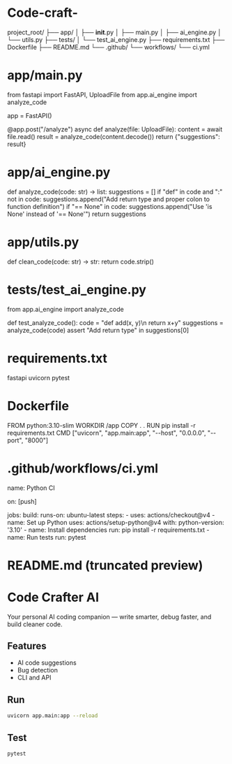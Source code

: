 # Code-craft-
project_root/
├── app/
│   ├── __init__.py
│   ├── main.py
│   ├── ai_engine.py
│   └── utils.py
├── tests/
│   └── test_ai_engine.py
├── requirements.txt
├── Dockerfile
├── README.md
└── .github/
    └── workflows/
        └── ci.yml

# app/main.py
from fastapi import FastAPI, UploadFile
from app.ai_engine import analyze_code

app = FastAPI()

@app.post("/analyze")
async def analyze(file: UploadFile):
    content = await file.read()
    result = analyze_code(content.decode())
    return {"suggestions": result}


# app/ai_engine.py
def analyze_code(code: str) -> list:
    suggestions = []
    if "def" in code and ":" not in code:
        suggestions.append("Add return type and proper colon to function definition")
    if "== None" in code:
        suggestions.append("Use 'is None' instead of '== None'")
    return suggestions


# app/utils.py
def clean_code(code: str) -> str:
    return code.strip()


# tests/test_ai_engine.py
from app.ai_engine import analyze_code

def test_analyze_code():
    code = "def add(x, y)\n    return x+y"
    suggestions = analyze_code(code)
    assert "Add return type" in suggestions[0]


# requirements.txt
fastapi
uvicorn
pytest


# Dockerfile
FROM python:3.10-slim
WORKDIR /app
COPY . .
RUN pip install -r requirements.txt
CMD ["uvicorn", "app.main:app", "--host", "0.0.0.0", "--port", "8000"]


# .github/workflows/ci.yml
name: Python CI

on: [push]

jobs:
  build:
    runs-on: ubuntu-latest
    steps:
      - uses: actions/checkout@v4
      - name: Set up Python
        uses: actions/setup-python@v4
        with:
          python-version: '3.10'
      - name: Install dependencies
        run: pip install -r requirements.txt
      - name: Run tests
        run: pytest


# README.md (truncated preview)
# Code Crafter AI
Your personal AI coding companion — write smarter, debug faster, and build cleaner code.

## Features
- AI code suggestions
- Bug detection
- CLI and API

## Run
```bash
uvicorn app.main:app --reload
```

## Test
```bash
pytest
